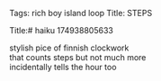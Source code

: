 Tags: rich boy island loop
Title: STEPS
  
Title:# haiku 174938805633
  
stylish pice of finnish clockwork  
that counts steps but not much more  
incidentally tells the hour too
